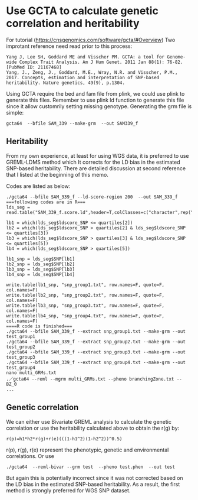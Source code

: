 # Use GCTA to calculate genetic correlation and heritability
For tutorial (https://cnsgenomics.com/software/gcta/#Overview)
Two improtant reference need read prior to this process:

    Yang J, Lee SH, Goddard ME and Visscher PM. GCTA: a tool for Genome-wide Complex Trait Analysis. Am J Hum Genet. 2011 Jan 88(1): 76-82. [PubMed ID: 21167468]
    Yang, J., Zeng, J., Goddard, M.E., Wray, N.R. and Visscher, P.M., 2017. Concepts, estimation and interpretation of SNP-based heritability. Nature genetics, 49(9), p.1304.

Using GCTA require the bed and fam file from plink, we could use plink to generate this files. Remember to use plink ld function to generate this file since it allow customrily setting missing genotype.
Generating the grm file is simple:

    gcta64  --bfile SAM_339 --make-grm  --out SAM339_f
  
## Heritability

From my own experience, at least for using WGS data, it is preferred to use GREML-LDMS method which It corrects for the LD bias in the estimated SNP-based heritability. There are detailed discussion at second reference that I listed at the beginning of this memo.

Codes are listed as below:

    ./gcta64 --bfile SAM_339_f --ld-score-region 200  --out SAM_339_f
    ===following codes are in R===
    lds_seg = read.table("SAM_339_f.score.ld",header=T,colClasses=c("character",rep("numeric",8)))quartiles=summary(lds_seg$ldscore_SNP)
      
    lb1 = which(lds_seg$ldscore_SNP <= quartiles[2])
    lb2 = which(lds_seg$ldscore_SNP > quartiles[2] & lds_seg$ldscore_SNP <= quartiles[3])
    lb3 = which(lds_seg$ldscore_SNP > quartiles[3] & lds_seg$ldscore_SNP <= quartiles[5])
    lb4 = which(lds_seg$ldscore_SNP > quartiles[5])

    lb1_snp = lds_seg$SNP[lb1]
    lb2_snp = lds_seg$SNP[lb2]
    lb3_snp = lds_seg$SNP[lb3]
    lb4_snp = lds_seg$SNP[lb4]
    
    write.table(lb1_snp, "snp_group1.txt", row.names=F, quote=F, col.names=F)
    write.table(lb2_snp, "snp_group2.txt", row.names=F, quote=F, col.names=F)
    write.table(lb3_snp, "snp_group3.txt", row.names=F, quote=F, col.names=F)
    write.table(lb4_snp, "snp_group4.txt", row.names=F, quote=F, col.names=F)
    ====R code is finished===
    ./gcta64 --bfile SAM_339_f --extract snp_group1.txt --make-grm --out test_group1
    ./gcta64 --bfile SAM_339_f --extract snp_group2.txt --make-grm --out test_group2
    ./gcta64 --bfile SAM_339_f --extract snp_group3.txt --make-grm --out test_group3
    ./gcta64 --bfile SAM_339_f --extract snp_group4.txt --make-grm --out test_group4
    nano multi_GRMs.txt
    .／gcta64 --reml --mgrm multi_GRMs.txt --pheno branchingZone.txt --BZ_0
    ...

## Genetic correlation

We can either use Bivariate GREML analysis to calculate the genetic correlation or use the heritability calculated above to obtain the r(g) by:
 
    r(p)=h1*h2*r(g)+r(e)(((1-h1^2)(1-h2^2))^0.5)
r(p), r(g), r(e) represent the phenotypic, genetic and environmental correlations. Or use 
    
    ./gcta64  --reml-bivar --grm test  --pheno test.phen  --out test

But again this is potentially incorrect since it was not corrected based on the LD bias in the estimated SNP-based heritability. As a result, the first method is strongly preferred for WGS SNP dataset.

